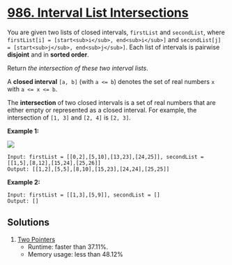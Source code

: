 # [986. Interval List Intersections](https://leetcode.com/problems/interval-list-intersections/)

You are given two lists of closed intervals, `firstList` and `secondList`, where `firstList[i] = [start<sub>i</sub>, end<sub>i</sub>]` and `secondList[j] = [start<sub>j</sub>, end<sub>j</sub>]`. Each list of intervals is pairwise **disjoint** and in **sorted order**.

Return _the intersection of these two interval lists_.

A **closed interval** `[a, b]` (with `a <= b`) denotes the set of real numbers `x` with `a <= x <= b`.

The **intersection** of two closed intervals is a set of real numbers that are either empty or represented as a closed interval. For example, the intersection of `[1, 3]` and `[2, 4]` is `[2, 3]`.

**Example 1:**

![](https://assets.leetcode.com/uploads/2019/01/30/interval1.png)

```
Input: firstList = [[0,2],[5,10],[13,23],[24,25]], secondList = [[1,5],[8,12],[15,24],[25,26]]
Output: [[1,2],[5,5],[8,10],[15,23],[24,24],[25,25]]
```

**Example 2:**

```
Input: firstList = [[1,3],[5,9]], secondList = []
Output: []
```

## Solutions
1. [Two Pointers](./IntervalListIntersections.java)
    - Runtime: faster than 37.11%.
    - Memory usage: less than 48.12%
